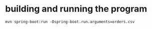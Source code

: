 # building and running the program

    mvn spring-boot:run -Dspring-boot.run.arguments=orders.csv
    

